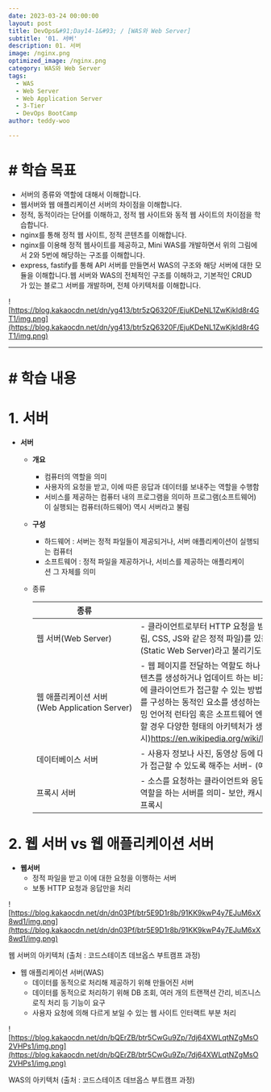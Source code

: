 ```yaml
---
date: 2023-03-24 00:00:00
layout: post
title: DevOps&#91;Day14-1&#93; / [WAS와 Web Server]
subtitle: '01. 서버'
description: 01. 서버
image: /nginx.png
optimized_image: /nginx.png
category: WAS와 Web Server
tags:
  - WAS
  - Web Server
  - Web Application Server
  - 3-Tier
  - DevOps BootCamp
author: teddy-woo

---
```


# **# 학습 목표**

- 서버의 종류와 역할에 대해서 이해합니다.
- 웹서버와 웹 애플리케이션 서버의 차이점을 이해합니다.
- 정적, 동적이라는 단어를 이해하고, 정적 웹 사이트와 동적 웹 사이트의 차이점을 학습합니다.
- nginx를 통해 정적 웹 사이트, 정적 콘텐츠를 이해합니다.
- nginx를 이용해 정적 웹사이트를 제공하고, Mini WAS를 개발하면서 위의 그림에서 2와 5번에 해당하는 구조를 이해합니다.
- express, fastify를 통해 API 서버를 만들면서 WAS의 구조와 해당 서버에 대한 모듈을 이해합니다.웹 서버와 WAS의 전체적인 구조를 이해하고, 기본적인 CRUD가 있는 블로그 서버를 개발하며, 전체 아키텍처를 이해합니다.

![https://blog.kakaocdn.net/dn/yg413/btr5zQ6320F/EjuKDeNL1ZwKjkId8r4GT1/img.png](https://blog.kakaocdn.net/dn/yg413/btr5zQ6320F/EjuKDeNL1ZwKjkId8r4GT1/img.png)

---

# **# 학습 내용**

# **1. 서버**

- **서버**
    - **개요**
        - 컴퓨터의 역할을 의미
        - 사용자의 요청을 받고, 이에 따른 응답과 데이터를 보내주는 역할을 수행함
        - 서비스를 제공하는 컴퓨터 내의 프로그램을 의미하 프로그램(소프트웨어)이 실행되는 컴퓨터(하드웨어) 역시 서버라고 불림
    - **구성**
        - 하드웨어 : 서버는 정적 파일들이 제공되거나, 서버 애플리케이션이 실행되는 컴퓨터
        - 소프트웨어 : 정적 파일을 제공하거나, 서비스를 제공하는 애플리케이션 그 자체를 의미
    - 종류
        
        
        | 종류 | 설명 |
        | --- | --- |
        | 웹 서버(Web Server) | - 클라이언트로부터 HTTP 요청을 받아들이고, HTML 문서와 같은 웹 페이지(그림, CSS, JS와 같은 정적 파일)를 있는 그대로 반환하는 서버- 정적 웹 서버(Static Web Server)라고 불리기도 함- (예시) nginx, Apache Web Server |
        | 웹 애플리케이션 서버(Web Application Server) | - 웹 페이지를 전달하는 역할도 하나 핵심 역할은 웹 페이지를 구성하는 동적인 컨텐츠를 생성하거나 업데이트 하는 비즈니스 로직을 수행- 서버 측 비즈니스 로직에 클라이언트가 접근할 수 있는 방법을 제공하는 것입니다.- 특징 ① 웹 페이지를 구성하는 동적인 요소를 생성하는 서버 사이드 코드가 구동될 수 있는 프로그래밍 언어적 런타임 혹은 소프트웨어 엔진을 제공② 웹 애플리케이션 서버를 사용할 경우 다양한 형태의 아키텍처가 생성될 수 있- (예시)https://en.wikipedia.org/wiki/List_of_application_servers#JavaScript |
        | 데이터베이스 서버 | - 사용자 정보나 사진, 동영상 등에 대한 정보를 담고 있는 데이터베이스에 사용자가 접근할 수 있도록 해주는 서버- (예시) MySQL, MongoDB, Oracle 등 |
        | 프록시 서버 | - 소스를 요청하는 클라이언트와 응답으로 리소스를 전달하는 서버 사이에 중계 역할을 하는 서버를 의미- 보안, 캐시, 로드밸런싱 - 구분 : 포워드 프록시, 리버스 프록시 |

# **2. 웹 서버 vs 웹 애플리케이션 서버**

- **웹서버**
    - 정적 파일을 받고 이에 대한 요청을 이행하는 서버
    - 보통 HTTP 요청과 응답만을 처리

![https://blog.kakaocdn.net/dn/dn03Pf/btr5E9D1r8b/91KK9kwP4y7EJuM6xX8wd1/img.png](https://blog.kakaocdn.net/dn/dn03Pf/btr5E9D1r8b/91KK9kwP4y7EJuM6xX8wd1/img.png)

웹 서버의 아키텍처 (출처 : 코드스테이츠 데브옵스 부트캠프 과정)

- 웹 애플리케이션 서버(WAS)
    - 데이터를 동적으로 처리해 제공하기 위해 만들어진 서버
    - 데이터를 동적으로 처리하기 위해 DB 조회, 여러 개의 트랜잭션 간리, 비즈니스 로직 처리 등 기능이 요구
    - 사용자 요청에 의해 다르게 보일 수 있는 웹 사이트 인터랙트 부분 처리

![https://blog.kakaocdn.net/dn/bQErZB/btr5CwGu9Zp/7dj64XWLqtNZgMsO2VHPs1/img.png](https://blog.kakaocdn.net/dn/bQErZB/btr5CwGu9Zp/7dj64XWLqtNZgMsO2VHPs1/img.png)

WAS의 아키텍처 (출처 : 코드스테이츠 데브옵스 부트캠프 과정)